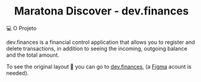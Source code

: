 <h1 align="center">
  Maratona Discover - dev.finances
</h1>

💻 O Projeto

dev.finances is a financial control application that allows you to register and delete transactions, in addition to seeing the incoming, outgoing balance and the total amount.

To see the original layout 🔖 you can go to [dev.finances](https://www.figma.com/file/7Vu9DzUaCZIV4nibzkjgB4/dev.finance%24-Maratona-Discover), (a [Figma](https://figma.com) acount is needed).

<!-- 
---

Feito com 🖤 by M-its 
-->

